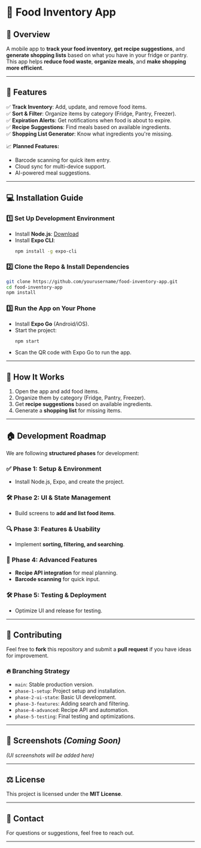 # 🥦 Food Inventory App

## 📌 Overview
A mobile app to **track your food inventory**, **get recipe suggestions**, and **generate shopping lists** based on what you have in your fridge or pantry.  
This app helps **reduce food waste**, **organize meals**, and **make shopping more efficient**.

---

## 🚀 Features
✅ **Track Inventory**: Add, update, and remove food items.  
✅ **Sort & Filter**: Organize items by category (Fridge, Pantry, Freezer).  
✅ **Expiration Alerts**: Get notifications when food is about to expire.  
✅ **Recipe Suggestions**: Find meals based on available ingredients.  
✅ **Shopping List Generator**: Know what ingredients you're missing.  

📈 **Planned Features:**
- Barcode scanning for quick item entry.
- Cloud sync for multi-device support.
- AI-powered meal suggestions.

---

## 💻 Installation Guide

### 1️⃣ **Set Up Development Environment**
- Install **Node.js**: [Download](https://nodejs.org/)
- Install **Expo CLI**:
  ```sh
  npm install -g expo-cli
  ```

### 2️⃣ **Clone the Repo & Install Dependencies**
```sh
git clone https://github.com/yourusername/food-inventory-app.git
cd food-inventory-app
npm install
```

### 3️⃣ **Run the App on Your Phone**
- Install **Expo Go** (Android/iOS).
- Start the project:
  ```sh
  npm start
  ```
- Scan the QR code with Expo Go to run the app.

---

## 📱 How It Works
1. Open the app and add food items.
2. Organize them by category (Fridge, Pantry, Freezer).
3. Get **recipe suggestions** based on available ingredients.
4. Generate a **shopping list** for missing items.

---

## 🏠 Development Roadmap
We are following **structured phases** for development:

### ✅ **Phase 1: Setup & Environment**
- Install Node.js, Expo, and create the project.

### 🛠 **Phase 2: UI & State Management**
- Build screens to **add and list food items**.

### 🔍 **Phase 3: Features & Usability**
- Implement **sorting, filtering, and searching**.

### 🍳 **Phase 4: Advanced Features**
- **Recipe API integration** for meal planning.
- **Barcode scanning** for quick input.

### 🛠 **Phase 5: Testing & Deployment**
- Optimize UI and release for testing.

---

## 🤝 Contributing
Feel free to **fork** this repository and submit a **pull request** if you have ideas for improvement.

### 🔥 **Branching Strategy**
- `main`: Stable production version.
- `phase-1-setup`: Project setup and installation.
- `phase-2-ui-state`: Basic UI development.
- `phase-3-features`: Adding search and filtering.
- `phase-4-advanced`: Recipe API and automation.
- `phase-5-testing`: Final testing and optimizations.

---

## 📸 Screenshots *(Coming Soon)*
_(UI screenshots will be added here)_

---

## ⚖️ License
This project is licensed under the **MIT License**.

---

## 📧 Contact
For questions or suggestions, feel free to reach out.

---

